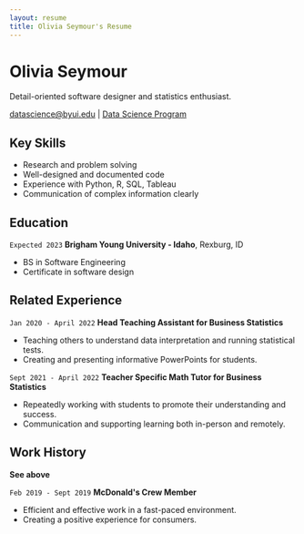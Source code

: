 ```yaml
---
layout: resume
title: Olivia Seymour's Resume
---
```

# Olivia Seymour
Detail-oriented software designer and statistics enthusiast.

<div id="webaddress">
<a href="datascience@byui.edu">datascience@byui.edu</a>
| <a href="https://byuidatascience.github.io/development.html">Data Science Program</a>
</div>

<!-- https://www.monique.tech/the-art-of-markdown -->

## Key Skills
- Research and problem solving
- Well-designed and documented code
- Experience with Python, R, SQL, Tableau
- Communication of complex information clearly


## Education

`Expected 2023`
__Brigham Young University - Idaho__, Rexburg, ID

- BS in Software Engineering
- Certificate in software design


## Related Experience

`Jan 2020 - April 2022` __Head Teaching Assistant for Business Statistics__

- Teaching others to understand data interpretation and running statistical tests.
- Creating and presenting informative PowerPoints for students.

`Sept 2021 - April 2022` __Teacher Specific Math Tutor for Business Statistics__

- Repeatedly working with students to promote their understanding and success.
- Communication and supporting learning both in-person and remotely.


## Work History

__See above__

`Feb 2019 - Sept 2019` __McDonald's Crew Member__

- Efficient and effective work in a fast-paced environment.
- Creating a positive experience for consumers.





<!-- ### Footer

Last updated: April 2022 -->


